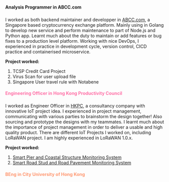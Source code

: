 <!-- #### Nice to meet you here!

I play bass, guitar and program anything possible! -->

<h4 id="job-abcc"><i class="fa-brands fa-ethereum" style="color:#888"></i> <b>  Analysis Programmer in ABCC.com</b> </h4>
<h3>
<i class="fa-brands fa-golang" style="color: #00a7d0"></i>
<i class="fa-brands fa-docker"  style="color: #2392e6"></i>
 <i class="fa-brands fa-gitlab" style="color:#e84d31"></i>
<i class="fa-brands fa-aws"  style="color:#f79400"></i>
<i class="fa-brands fa-ubuntu" style="color:#e24d0e"></i>
</h3>

I worked as both backend maintainer and developper in [ABCC.com](https://abcc.com), a Singapore based cryptocurrency exchange platform.
Mainly using in Golang to develop new service and perform maintenance to part of Node.js and Python app.
Learnt much about the duty to maintain or add features or bug fixes to a production level platform.
Working with nice DevOps, I experienced in practice in development cycle, version control, CICD practice and containerised microservice.

<b>Project worked:</b>

1. TCSP Credit Card Project
2. Virus Scan for user upload file
3. Singapore User travel rule with Notabene


<h4 id="job-hkpc"><i class="fa-solid fa-microchip" style="color:#ff70a6"></i>    <b style="color:#ff70a6"> Engineering Officer in Hong Kong Productivity Council</b></h4>
<h3>
<i class="fa-brands fa-golang" style="color: #00a7d0"></i>
<i class="fa-brands fa-docker"  style="color: #2392e6"></i>
<i class="fa-brands fa-ubuntu" style="color:#e24d0e"></i>
<i class="fa-brands fa-python" style="color:#31679f"></i>
<i class="fa-brands fa-node" style="color:#313131"></i>
</h3>

I worked as Engineer Officer in [HKPC](https://hkpc.org/), a consultancy company with innovative IoT project idea. I experienced in project management, communicating with various parties to brainstorm the design together! Also sourcing and prototype the designs with my teammates. I learnt much about the importance of project management in order to deliver a usable and high quality product. There are different IoT Projects I worked on, including LoRaWAN project. I am highly experienced in LoRaWAN 1.0.x.

<b>Project worked:</b>

1. [Smart Pier and Coastal Structure Monitoring System](https://www.innovationhub.hk/article/smart-pier-and-coastal-structure-monitoring-system)
2. [Smart Road Stud and Road Pavement Monitoring System](https://www.innovationhub.hk/article/smart-road-stud-and-road-pavement-monitoring-system)


<h4 id="study-cityu"><i class="fa-solid fa-graduation-cap" style="color:#ff9770"></i>    <b style="color:#ff9770">BEng in City University of Hong Kong</b></h4>